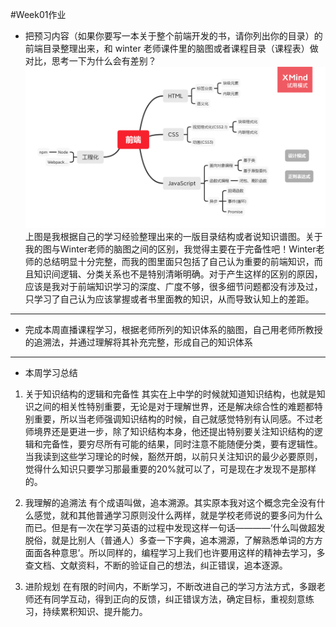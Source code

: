 #Week01作业
* 把预习内容（如果你要写一本关于整个前端开发的书，请你列出你的目录）的前端目录整理出来，和 winter 老师课件里的脑图或者课程目录（课程表）做对比，思考一下为什么会有差别？
![Image](https://raw.githubusercontent.com/always2tate/Frontend-02-Template/master/week01/%E5%89%8D%E7%AB%AF%E5%BC%80%E5%8F%91%E4%B9%A6%E7%B1%8D%E7%9B%AE%E5%BD%95.png)
上图是我根据自己的学习经验整理出来的一版目录结构或者说知识谱图。关于我的图与Winter老师的脑图之间的区别，我觉得主要在于完备性吧！Winter老师的总结明显十分完整，而我的图里面只包括了自己认为重要的前端知识，而且知识间逻辑、分类关系也不是特别清晰明确。对于产生这样的区别的原因，应该是我对于前端知识学习的深度、广度不够，很多细节问题都没有涉及过，只学习了自己认为应该掌握或者书里面教的知识，从而导致认知上的差距。

------

* 完成本周直播课程学习，根据老师所列的知识体系的脑图，自己用老师所教授的追溯法，并通过理解将其补充完整，形成自己的知识体系

------

* 本周学习总结
1. 关于知识结构的逻辑和完备性
其实在上中学的时候就知道知识结构，也就是知识之间的相关性特别重要，无论是对于理解世界，还是解决综合性的难题都特别重要，所以当老师强调知识结构的时候，自己就感觉特别有认同感。不过老师境界还是更进一步，除了知识结构本身，他还提出特别要关注知识结构的逻辑和完备性，要穷尽所有可能的结果，同时注意不能随便分类，要有逻辑性。当我读到这些学习理论的时候，豁然开朗，以前只关注知识的最少必要原则，觉得什么知识只要学习那最重要的20%就可以了，可是现在才发现不是那样的。

2. 我理解的追溯法
有个成语叫做，追本溯源。其实原本我对这个概念完全没有什么感觉，就和其他普通学习原则没什么两样，就是学校老师说的要多问为什么而已。但是有一次在学习英语的过程中发现这样一句话————‘什么叫做超发脱俗，就是比别人（普通人）多查一下字典，追本溯源，了解熟悉单词的方方面面各种意思’。所以同样的，编程学习上我们也许要用这样的精神去学习，多查文档、文献资料，不断的验证自己的想法，纠正错误，追本逐源。

3. 进阶规划
在有限的时间内，不断学习，不断改进自己的学习方法方式，多跟老师还有同学互动，得到正向的反馈，纠正错误方法，确定目标，重视刻意练习，持续累积知识、提升能力。
